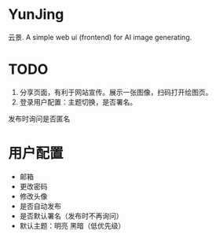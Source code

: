 # YunJing
云景. A simple web ui (frontend) for AI image generating. 



# TODO

1. 分享页面，有利于网站宣传。展示一张图像，扫码打开绘图页。
2. 登录用户配置：主题切换，是否署名。

发布时询问是否匿名

# 用户配置

- 邮箱
- 更改密码
- 修改头像
- 是否自动发布
- 是否默认署名（发布时不再询问）
- 默认主题：明亮 黑暗（低优先级）

